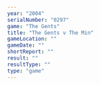 ```yaml
---
year: "2004"
serialNumber: "0297" 
game: "The Gents"
title: "The Gents v The Min"
gameLocation: ""
gameDate: ""
shortReport: ""
result: ""
resultType: ""
type: "game"
---
```


